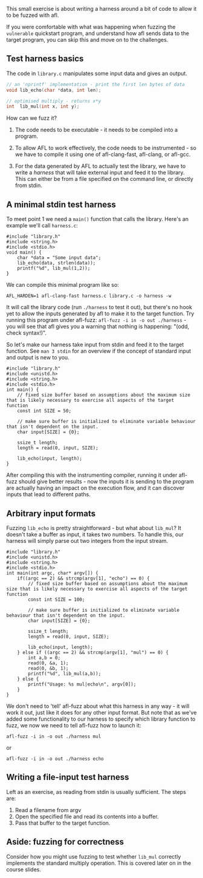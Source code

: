 This small exercise is about writing a harness around a bit of code to allow it to be fuzzed with afl.

If you were comfortable with what was happening when fuzzing the `vulnerable` quickstart program, and understand how afl sends data to the target program, you can skip this and move on to the challenges.

Test harness basics
-------------------

The code in `library.c` manipulates some input data and gives an output.
```library.h
// an 'nprintf' implementation - print the first len bytes of data
void lib_echo(char *data, int len);

// optimised multiply - returns x*y
int  lib_mul(int x, int y);
```
How can we fuzz it?

1.  The code needs to be executable - it needs to be compiled into a program.

2.  To allow AFL to work effectively, the code needs to be instrumented - so we have to compile it using one of afl-clang-fast, afl-clang, or afl-gcc.

3.  For the data generated by AFL to actually test the library, we have to write a _harness_ that will take external input and feed it to the library. This can either be from a file specified on the command line, or directly from stdin.

A minimal stdin test harness
----------------------------

To meet point 1 we need a `main()` function that calls the library. Here's an example we'll call `harness.c`:
```
#include "library.h"
#include <string.h>
#include <stdio.h>
void main() {
	char *data = "Some input data";
	lib_echo(data, strlen(data));
	printf("%d", lib_mul(1,2));
}
```

We can compile this minimal program like so:

`AFL_HARDEN=1 afl-clang-fast harness.c library.c -o harness -w`

It will call the library code (run `./harness` to test it out), but there's no hook yet to allow the inputs generated by afl to make it to the target function. Try running this program under afl-fuzz: `afl-fuzz -i in -o out ./harness` - you will see that afl gives you a warning that nothing is happening: "(odd, check syntax!)".

So let's make our harness take input from stdin and feed it to the target function. See `man 3 stdin` for an overview if the concept of standard input and output is new to you.

```
#include "library.h"
#include <unistd.h>
#include <string.h>
#include <stdio.h>
int main() {
	// fixed size buffer based on assumptions about the maximum size that is likely necessary to exercise all aspects of the target function
	const int SIZE = 50;

	// make sure buffer is initialized to eliminate variable behaviour that isn't dependent on the input.
	char input[SIZE] = {0};

	ssize_t length;
	length = read(0, input, SIZE);

	lib_echo(input, length);
}
```

After compiling this with the instrumenting compiler, running it under afl-fuzz should give better results - now the inputs it is sending to the program are actually having an impact on the execution flow, and it can discover inputs that lead to different paths.

Arbitrary input formats
-----------------------
Fuzzing `lib_echo` is pretty straightforward - but what about `lib_mul`? It doesn't take a buffer as input, it takes two numbers. To handle this, our harness will simply parse out two integers from the input stream.

```
#include "library.h"
#include <unistd.h>
#include <string.h>
#include <stdio.h>
int main(int argc, char* argv[]) {
	if((argc == 2) && strcmp(argv[1], "echo") == 0) {
		// fixed size buffer based on assumptions about the maximum size that is likely necessary to exercise all aspects of the target function
		const int SIZE = 100;

		// make sure buffer is initialized to eliminate variable behaviour that isn't dependent on the input.
		char input[SIZE] = {0};

		ssize_t length;
		length = read(0, input, SIZE);

		lib_echo(input, length);
	} else if ((argc == 2) && strcmp(argv[1], "mul") == 0) {
		int a,b = 0;
		read(0, &a, 1);
		read(0, &b, 1);
		printf("%d", lib_mul(a,b));
	} else {
		printf("Usage: %s mul|echo\n", argv[0]);
	}
}
```

We don't need to 'tell' afl-fuzz about what this harness in any way - it will work it out, just like it does for any other input format. But note that as we've added some functionality to our harness to specify which library function to fuzz, we now we need to tell afl-fuzz how to launch it:

    afl-fuzz -i in -o out ./harness mul

or

    afl-fuzz -i in -o out ./harness echo


Writing a file-input test harness
---------------------------------
Left as an exercise, as reading from stdin is usually sufficient. The steps are:

1.  Read a filename from argv
2.  Open the specified file and read its contents into a buffer.
3.  Pass that buffer to the target function.

Aside: fuzzing for correctness
------------------------------
Consider how you might use fuzzing to test whether `lib_mul` correctly implements the standard multiply operation. This is covered later on in the course slides.
